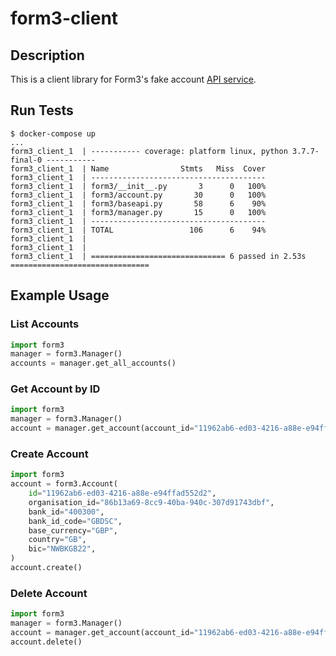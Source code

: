 # form3-client

## Description

This is a client library for Form3's fake account [API service](https://github.com/form3tech-oss/interview-accountapi).

## Run Tests

```
$ docker-compose up
...
form3_client_1  | ----------- coverage: platform linux, python 3.7.7-final-0 -----------
form3_client_1  | Name                Stmts   Miss  Cover
form3_client_1  | ---------------------------------------
form3_client_1  | form3/__init__.py       3      0   100%
form3_client_1  | form3/account.py       30      0   100%
form3_client_1  | form3/baseapi.py       58      6    90%
form3_client_1  | form3/manager.py       15      0   100%
form3_client_1  | ---------------------------------------
form3_client_1  | TOTAL                 106      6    94%
form3_client_1  | 
form3_client_1  | 
form3_client_1  | ============================== 6 passed in 2.53s ===============================
```

## Example Usage

### List Accounts

```python
import form3
manager = form3.Manager()
accounts = manager.get_all_accounts()
```

### Get Account by ID

```python
import form3
manager = form3.Manager()
account = manager.get_account(account_id="11962ab6-ed03-4216-a88e-e94ffad552d2")
```

### Create Account

```python
import form3
account = form3.Account(
    id="11962ab6-ed03-4216-a88e-e94ffad552d2",
    organisation_id="86b13a69-8cc9-40ba-940c-307d91743dbf",
    bank_id="400300",
    bank_id_code="GBDSC",
    base_currency="GBP",
    country="GB",
    bic="NWBKGB22",
)
account.create()
```

### Delete Account

```python
import form3
manager = form3.Manager()
account = manager.get_account(account_id="11962ab6-ed03-4216-a88e-e94ffad552d2")
account.delete()
```
